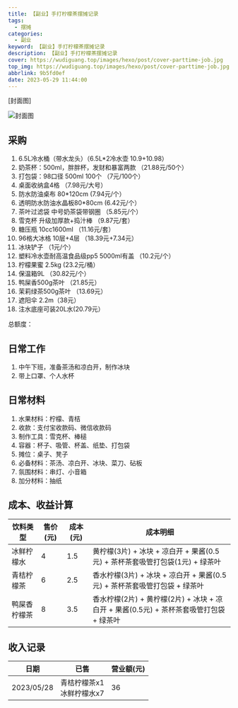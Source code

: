 ```yaml
---
title: 【副业】手打柠檬茶摆摊记录
tags:
  - 摆摊
categories:
  - 副业
keyword: 【副业】手打柠檬茶摆摊记录
description: 【副业】手打柠檬茶摆摊记录
cover: https://wudiguang.top/images/hexo/post/cover-parttime-job.jpg
top_img: https://wudiguang.top/images/hexo/post/cover-parttime-job.jpg
abbrlink: 9b5fd0ef
date: 2023-05-29 11:44:00
---
```


[封面图]

![封面图](https://wudiguang.top/images/hexo/post/cover-parttime-job.jpg)

## 采购

1. 6.5L冷水桶（带水龙头）（6.5L*2冷水壶  10.9+10.98）
2. 奶茶杯：500ml，胖胖杯，发财和暴富两款    （21.88元/50个）
3. 打包袋：98口径 500ml 100个   （7元/100个）
4. 桌面收纳盒4格  （7.98元/大号）
5. 防水防油桌布 80*120cm  (7.94元/个）
6. 透明防水防油水晶板80*80cm (6.42元/个）
7. 茶叶过滤袋  中号奶茶袋带钢圈  （5.85元/个）
8. 雪克杯 升级加厚款+捣汁棒  （9.87元/套）
9. 糖压瓶 10cc1600ml  （11.16元/套）
10. 96格大冰格 10层+4层  （18.39元+7.34元）
11. 冰块铲子  （1元/个）
12. 塑料冷水壶耐高温食品级pp5  5000ml有盖  （10.2元/个）
13. 柠檬果蜜 2.5kg  (23.2元/桶）
14. 保温箱9L  （30.82元/个）
15. 鸭屎香500g茶叶 （21.85元）
16. 茉莉绿茶500g茶叶   （13.69元）
17. 遮阳伞 2.2m（38元）
18. 注水底座可装20L水(20.79元）

总额度：

## 日常工作

1. 中午下班，准备茶汤和凉白开，制作冰块
2. 带上口罩、个人水杯

## 日常材料

1. 水果材料：柠檬、青桔
2. 收款：支付宝收款码、微信收款码
3. 制作工具：雪克杯、棒槌
4. 容器：杯子、吸管、杯盖、纸垫、打包袋
5. 摊位：桌子、凳子
6. 必备材料：茶汤、凉白开、冰块、菜刀、砧板
7. 氛围材料：串灯、小音箱
8. 加分材料：抽纸

## 成本、收益计算

|  饮料类型   | 售价(元)  | 成本(元)  | 成本明细 |
|  ----  | ----  | ----  | ----  |
| 冰鲜柠檬水  | 4 | 1.5 | 黄柠檬(3片) + 冰块 + 凉白开 + 果酱(0.5元) + 茶杯茶套吸管打包袋(1元) + 绿茶叶 |
| 青桔柠檬茶  | 6 | 2.5 | 香水柠檬(3片) + 冰块 + 凉白开 + 果酱(0.5元) + 茶杯茶套吸管打包袋 + 绿茶叶 |
| 鸭屎香柠檬茶  | 8 | 3.5 | 香水柠檬(2片) + 黄柠檬(2片) + 冰块 + 凉白开 + 果酱(0.5元) + 茶杯茶套吸管打包袋 + 绿茶叶 |

## 收入记录

|  日期   | 已售  | 营业额(元)  |
|  ----  | ----  | ----  |
| 2023/05/28  | 青桔柠檬茶x1 <br> 冰鲜柠檬水x7 | 36 |